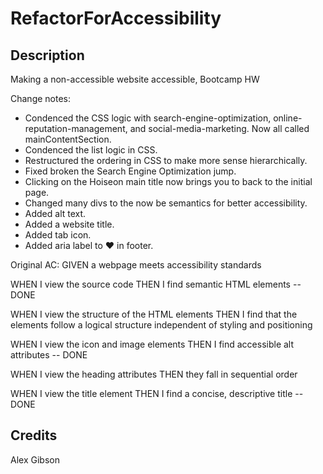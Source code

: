 # RefactorForAccessibility

## Description

Making a non-accessible website accessible, Bootcamp HW

Change notes:
- Condenced the CSS logic with search-engine-optimization, online-reputation-management, and social-media-marketing. Now all called mainContentSection.
- Condenced the list logic in CSS.
- Restructured the ordering in CSS to make more sense hierarchically.
- Fixed broken the Search Engine Optimization jump.
- Clicking on the Hoiseon main title now brings you to back to the initial page.
- Changed many divs to the now be semantics for better accessibility.
- Added alt text.
- Added a website title.
- Added tab icon.
- Added aria label to ❤️ in footer.







Original AC: 
GIVEN a webpage meets accessibility standards

WHEN I view the source code
THEN I find semantic HTML elements -- DONE

WHEN I view the structure of the HTML elements
THEN I find that the elements follow a logical structure independent of styling and positioning

WHEN I view the icon and image elements
THEN I find accessible alt attributes -- DONE

WHEN I view the heading attributes
THEN they fall in sequential order 

WHEN I view the title element
THEN I find a concise, descriptive title -- DONE



## Credits

Alex Gibson